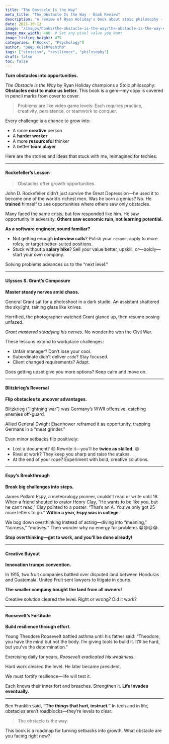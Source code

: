 ```yaml
---
title: "The Obstacle Is the Way"
meta_title: "The Obstacle Is the Way - Book Review"
description: "A review of Ryan Holiday's book about stoic philosophy - obstacles exist to make us better. Stories of Rockefeller, Grant, and others who turned challenges into opportunities."
date: 2021-10-12
image: "/images/books/the-obstacle-is-the-way/the-obstacle-is-the-way-cover.jpeg"
image_max_width: 400  # Set any pixel value you want
image_listing_height: 475
categories: ["Books", "Psychology"]
author: "Deep Kulshreshtha"
tags: ["stoicism", "resilience", "philosophy"]
draft: false
toc: false
---
```


**Turn obstacles into opportunities.**

*The Obstacle is the Way* by Ryan Holiday champions a Stoic philosophy: **Obstacles exist to make us better.** This book is a gem—my copy is covered in pencil marks from cover to cover.

> Problems are like video game levels: Each requires practice, creativity, persistence, or teamwork to conquer.

Every challenge is a chance to grow into:
- A more **creative** person
- A **harder worker**
- A more **resourceful** thinker
- A better **team player**

Here are the stories and ideas that stuck with me, reimagined for techies:

---

#### Rockefeller’s Lesson

> Obstacles offer growth opportunities.

John D. Rockefeller didn’t just survive the Great Depression—he used it to become one of the world’s richest men. Was he born a genius? No. He **trained** himself to see opportunities where others saw only obstacles.

Many faced the same crisis, but few responded like him. He saw opportunity in adversity. **Others saw economic ruin, not learning potential.**

**As a software engineer, sound familiar?**
- Not getting enough **interview calls**? Polish your `resume`, apply to more roles, or target better-suited positions.
- Stuck without a **salary hike**? Sell your value better, upskill, or—boldly—start your own company.

Solving problems advances us to the “next level.”

---

#### Ulysses S. Grant’s Composure

**Master steady nerves amid chaos.**

General Grant sat for a photoshoot in a dark studio. An assistant shattered the skylight, raining glass like knives.

Horrified, the photographer watched Grant glance up, then resume posing unfazed.

*Grant mastered steadying his nerves.* No wonder he won the Civil War.

These lessons extend to workplace challenges:

- Unfair manager? Don’t lose your cool.
- Subordinate didn’t deliver `code`? Stay focused.
- Client changed requirements? Adapt.

Does getting upset give you more options? Keep calm and move on.

---

#### Blitzkrieg’s Reversal

**Flip obstacles to uncover advantages.**

Blitzkrieg (“lightning war”) was Germany’s WWII offensive, catching enemies off-guard.

Allied General Dwight Eisenhower reframed it as opportunity, trapping Germans in a “meat grinder.”

Even minor setbacks flip positively:

- Lost a document? 😞 Rewrite it—you’ll be **twice as skilled**. 😃  
- Rival at work? They keep you sharp and raise the stakes.  
- At the end of your rope? Experiment with bold, creative solutions.

---

#### Espy’s Breakthrough

**Break big challenges into steps.**

James Pollard Espy, a meteorology pioneer, couldn’t read or write until 18. When a friend shouted to orator Henry Clay, “He wants to be like you, but he can’t read,” Clay pointed to a poster: “That’s an A. You’ve only got 25 more letters to go.” **Within a year, Espy was in college**.

We bog down overthinking instead of acting—diving into “meaning,” “fairness,” “motives.” Then wonder why no energy for problems 😁😄😃😂.

**Stop overthinking—get to work, and you’ll be done already!**


---

#### Creative Buyout

**Innovation trumps convention.**

In 1915, two fruit companies battled over disputed land between Honduras and Guatemala. United Fruit sent lawyers to litigate in courts.

**The smaller company bought the land from all owners!**

Creative solution cleared the level. Right or wrong? Did it work?


---

#### Roosevelt’s Fortitude

**Build resilience through effort.**

Young Theodore Roosevelt battled asthma until his father said: “Theodore, you have the mind but not the body. I’m giving tools to build it. It’ll be hard, but you’ve the determination.”

Exercising daily for years, *Roosevelt eradicated his weakness*.

Hard work cleared the level. He later became president.

We must fortify resilience—life will test it.

Each knows their inner fort and breaches. Strengthen it. **Life invades eventually.**

---

Ben Franklin said, **“The things that hurt, instruct.”** In tech and in life, obstacles aren’t roadblocks—they’re levels to clear.

> The obstacle *is* the way.

This book is a roadmap for turning setbacks into growth. What obstacle are you facing right now?